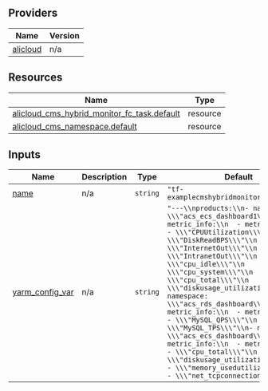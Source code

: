 <!-- BEGIN_TF_DOCS -->
## Providers

| Name | Version |
|------|---------|
| <a name="provider_alicloud"></a> [alicloud](#provider\_alicloud) | n/a |

## Resources

| Name | Type |
|------|------|
| [alicloud_cms_hybrid_monitor_fc_task.default](https://registry.terraform.io/providers/hashicorp/alicloud/latest/docs/resources/cms_hybrid_monitor_fc_task) | resource |
| [alicloud_cms_namespace.default](https://registry.terraform.io/providers/hashicorp/alicloud/latest/docs/resources/cms_namespace) | resource |

## Inputs

| Name | Description | Type | Default | Required |
|------|-------------|------|---------|:--------:|
| <a name="input_name"></a> [name](#input\_name) | n/a | `string` | `"tf-examplecmshybridmonitorfctask17478"` | no |
| <a name="input_yarm_config_var"></a> [yarm\_config\_var](#input\_yarm\_config\_var) | n/a | `string` | `"---\\nproducts:\\n- namespace: \\\"acs_ecs_dashboard1\\\"\\n  metric_info:\\n  - metric_list:\\n    - \\\"CPUUtilization\\\"\\n    - \\\"DiskReadBPS\\\"\\n    - \\\"InternetOut\\\"\\n    - \\\"IntranetOut\\\"\\n    - \\\"cpu_idle\\\"\\n    - \\\"cpu_system\\\"\\n    - \\\"cpu_total\\\"\\n    - \\\"diskusage_utilization\\\"\\n- namespace: \\\"acs_rds_dashboard\\\"\\n  metric_info:\\n  - metric_list:\\n    - \\\"MySQL_QPS\\\"\\n    - \\\"MySQL_TPS\\\"\\n- namespace: \\\"acs_ecs_dashboard\\\"\\n  metric_info:\\n  - metric_list:\\n    - \\\"cpu_total\\\"\\n    - \\\"diskusage_utilization\\\"\\n    - \\\"memory_usedutilization\\\"\\n    - \\\"net_tcpconnection\\\"\\n"` | no |
<!-- END_TF_DOCS -->    